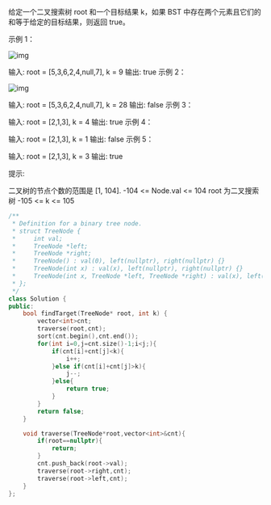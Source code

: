 给定一个二叉搜索树 root 和一个目标结果 k，如果 BST 中存在两个元素且它们的和等于给定的目标结果，则返回 true。

 

示例 1：

![img](https://assets.leetcode.com/uploads/2020/09/21/sum_tree_1.jpg)

输入: root = [5,3,6,2,4,null,7], k = 9
输出: true
示例 2：

![img](https://assets.leetcode.com/uploads/2020/09/21/sum_tree_2.jpg)

输入: root = [5,3,6,2,4,null,7], k = 28
输出: false
示例 3：

输入: root = [2,1,3], k = 4
输出: true
示例 4：

输入: root = [2,1,3], k = 1
输出: false
示例 5：

输入: root = [2,1,3], k = 3
输出: true


提示:

二叉树的节点个数的范围是  [1, 104].
-104 <= Node.val <= 104
root 为二叉搜索树
-105 <= k <= 105

```cpp
/**
 * Definition for a binary tree node.
 * struct TreeNode {
 *     int val;
 *     TreeNode *left;
 *     TreeNode *right;
 *     TreeNode() : val(0), left(nullptr), right(nullptr) {}
 *     TreeNode(int x) : val(x), left(nullptr), right(nullptr) {}
 *     TreeNode(int x, TreeNode *left, TreeNode *right) : val(x), left(left), right(right) {}
 * };
 */
class Solution {
public:
    bool findTarget(TreeNode* root, int k) {
        vector<int>cnt;
        traverse(root,cnt);
        sort(cnt.begin(),cnt.end());
        for(int i=0,j=cnt.size()-1;i<j;){
            if(cnt[i]+cnt[j]<k){
                i++;
            }else if(cnt[i]+cnt[j]>k){
                j--;
            }else{
                return true;
            }
        }
        return false;
    }

    void traverse(TreeNode*root,vector<int>&cnt){
        if(root==nullptr){
            return;
        }
        cnt.push_back(root->val);
        traverse(root->right,cnt);
        traverse(root->left,cnt);
    }
};
```

